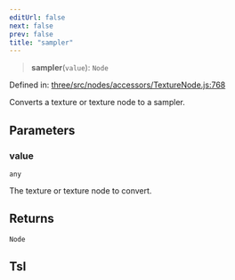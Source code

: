 ```yaml
---
editUrl: false
next: false
prev: false
title: "sampler"
---
```


> **sampler**(`value`): `Node`

Defined in: [three/src/nodes/accessors/TextureNode.js:768](https://github.com/DefinitelyMaybe/three-i18n/blob/fa57b79433d1c349ffb23a78727299c8d4190136/three/src/nodes/accessors/TextureNode.js#L768)

Converts a texture or texture node to a sampler.

## Parameters

### value

`any`

The texture or texture node to convert.

## Returns

`Node`

## Tsl
